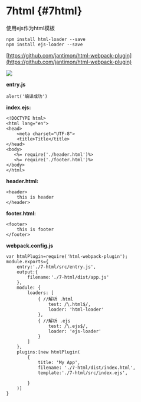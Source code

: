 # 7html {#7html}

使用ejs作为html模板

```
npm install html-loader --save
npm install ejs-loader --save
```

[https://github.com/jantimon/html-webpack-plugin](https://github.com/jantimon/html-webpack-plugin)

![](/assets/QQ截图20170726164540.png)

**entry.js**

```
alert('编译成功')
```

**index.ejs:**

```
<!DOCTYPE html>
<html lang="en">
<head>
    <meta charset="UTF-8">
    <title>Title</title>
</head>
<body>
   <%= require('./header.html')%>
   <%= require('./footer.html')%>
</body>
</html>
```

**header.html:**

```
<header>
    this is header
</header>
```

**footer.html:**

```
<footer>
    this is footer
</footer>
```

**webpack.config.js**

```
var htmlPlugin=require('html-webpack-plugin');
module.exports={
    entry:'./7-html/src/entry.js',
    output:{
        filename:'./7-html/dist/app.js'
    },
    module: {
        loaders: [
            { //解析 .html
                test: /\.html$/,
                loader: 'html-loader'
            },
            { //解析 .ejs
                test: /\.ejs$/,
                loader: 'ejs-loader'
            }
        ]
    },
    plugins:[new htmlPlugin(
        {
            title: 'My App',
            filename: './7-html/dist/index.html',
            template:'./7-html/src/index.ejs',

        }
    )]
}
```